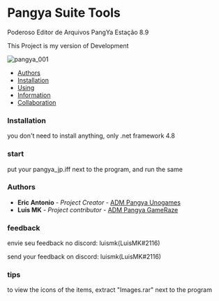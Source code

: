 # Pangya Suite Tools
 Poderoso Editor de Arquivos PangYa Estação 8.9
 
This Project is my version of Development

![pangya_001](https://cdn.discordapp.com/attachments/1092589301449117797/1122024232776388748/image.png)

- [Authors](#authors)
- [Installation](#installation)
- [Using](#start)
- [Information](#tips)
- [Collaboration](#feedback)

### Installation

you don't need to install anything, only .net framework 4.8

### start

put your pangya_jp.iff next to the program, and run the same


### Authors

* **Eric Antonio** - *Project Creator* - [ADM Pangya Unogames](https://github.com/eantoniobr)
* **Luis MK** - *Project contributor* - [ADM Pangya GameRaze](https://github.com/luismk)

### feedback

envie seu feedback no discord: luismk(LuisMK#2116)

send your feedback on discord: luismk(LuisMK#2116)


### tips

to view the icons of the items, extract "Images.rar" next to the program